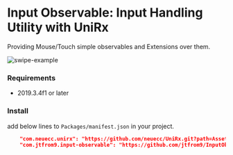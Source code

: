 Input Observable: Input Handling Utility with UniRx
===

Providing Mouse/Touch simple observables and Extensions over them.

![swipe-example](https://user-images.githubusercontent.com/1320102/85944840-b9a27c80-b974-11ea-93b1-e28d765bcce2.gif)

### Requirements

- 2019.3.4f1 or later

### Install

add below lines to `Packages/manifest.json` in your project.

```json
    "com.neuecc.unirx": "https://github.com/neuecc/UniRx.git?path=Assets/Plugins/UniRx/Scripts",
    "com.jtfrom9.input-observable": "https://github.com/jtfrom9/InputObservable.git?path=Assets/InputObservable"
```
